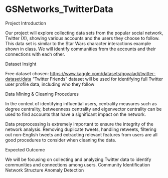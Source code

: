# GSNetworks_TwitterData

Project Introduction

Our project will explore collecting data sets from the popular social network, Twitter (X), showing various accounts and the users they choose to follow. This data set is similar to the Star Wars character interactions example shown in class. We will identify communities from the accounts and their connections with each other.

Dataset Insight

Free dataset chosen: https://www.kaggle.com/datasets/goyaladi/twitter-dataset/data
“Twitter Friends” dataset will be used for identifying full Twitter user profile data, including who they follow

Data Mining & Cleaning Procedures

In the context of identifying influential users, centrality measures such as degree centrality, betweenness centrality and eigenvector centrality can be used to find accounts that have a significant impact on the network.

Data preprocessing is extremely important to ensure the integrity of the network analysis. Removing duplicate tweets, handling retweets, filtering out non-English tweets and extracting relevant features from users are all good procedures to consider when cleaning the data.

Expected Outcome

We will be focusing on collecting and analyzing Twitter data to identify communities and connections among users.
Community Identification
Network Structure
Anomaly Detection


